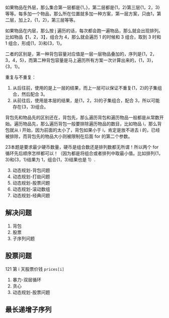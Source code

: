 如果物品在外层，那么集合第一层都是{1，}，第二层都是{1，2}第三层{1，2，3}等等。每多加一个物品，那么所在位置就多加一种方案，第一层方案，只由1，第二层，加上2，{1，2}，第三层等等。

如果物品在内层，那么按 j 遍历的话，每次都会跑一遍物品，那么就会出现排列。比如物品【1，2，3】，组合为 4，那么就会遍历 1 的时候和 3 组合，取到 3 时和 1 组合，形成{1，3}和{3，1}。

二者的区别是，第一种背包容量对应值是一层一层物品叠加的，序列是{1，2，3，4，5}，而第二种背包容量是马上遍历所有方案一次计算出来的，{1，3}，{3，1}。

重复与不重复：
1. 从后往前，使用的是上一层的结果，而上一层可以保证不重复{1，2}的子集组合，然后配合 3。
2. 从前往后，使用是本层的结果，是{1，2，3}的子集组合，配合 3，所以可能存在{3，3}组合。

背包先和物品先的区别还在，背包先，那么遍历背包和遍历物品一般都是从常数开始。遍历物品先，那么遍历背包一般要排除遍历物品的数目，比如物品 i，那么背包就从 i 开始，因为前面的太小了，背包如果小于 i，肯定是放不进去 i 的，已经被排除，而背包先的物品大小则被限制在后面 for 的第二个参数。

23本题是要求最少硬币数量，硬币是组合数还是排列数都无所谓！所以两个 for 循环先后顺序怎样都可以！（因为都是将组合或者排列中取最小值。比如排列{1，3}和{3，1}结果为 1，组合{1，3}结果也是 1）.

3. 动态规划-背包问题
4. 动态规划-打劫问题
5. 动态规划-股票问题
6. 动态规划-滚动数组
7. 动态规划-经典问题

## 解决问题
1. 背包
2. 股票
3. 子序列问题

## 股票问题
121
第 i 天股票价钱 `prices[i]` 
1. 暴力-双层循环
2. 贪心
5. 动态规划-股票问题
## 最长递增子序列
